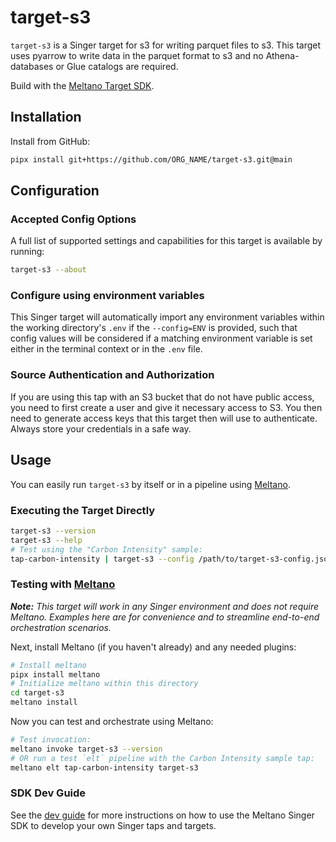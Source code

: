 # target-s3

`target-s3` is a Singer target for s3 for writing parquet files to s3. This target uses pyarrow to write data in the parquet format to s3 and no Athena-databases or Glue catalogs are required.

Build with the [Meltano Target SDK](https://sdk.meltano.com).


## Installation

Install from GitHub:

```bash
pipx install git+https://github.com/ORG_NAME/target-s3.git@main
```



## Configuration

### Accepted Config Options

<!--
Developer TODO: Provide a list of config options accepted by the target.

This section can be created by copy-pasting the CLI output from:

```
target-s3 --about --format=markdown
```
-->

A full list of supported settings and capabilities for this
target is available by running:

```bash
target-s3 --about
```

### Configure using environment variables

This Singer target will automatically import any environment variables within the working directory's
`.env` if the `--config=ENV` is provided, such that config values will be considered if a matching
environment variable is set either in the terminal context or in the `.env` file.

### Source Authentication and Authorization

<!--
Developer TODO: If your target requires special access on the destination system, or any special authentication requirements, provide those here.
-->
If you are using this tap with an S3 bucket that do not have public access, you need to first create a user and give it necessary access to S3. You then need to generate access keys that this target then will use to authenticate. Always store your credentials in a safe way.

## Usage

You can easily run `target-s3` by itself or in a pipeline using [Meltano](https://meltano.com/).

### Executing the Target Directly

```bash
target-s3 --version
target-s3 --help
# Test using the "Carbon Intensity" sample:
tap-carbon-intensity | target-s3 --config /path/to/target-s3-config.json
```

### Testing with [Meltano](https://meltano.com/)

_**Note:** This target will work in any Singer environment and does not require Meltano.
Examples here are for convenience and to streamline end-to-end orchestration scenarios._

<!--
Developer TODO:
Your project comes with a custom `meltano.yml` project file already created. Open the `meltano.yml` and follow any "TODO" items listed in
the file.
-->

Next, install Meltano (if you haven't already) and any needed plugins:

```bash
# Install meltano
pipx install meltano
# Initialize meltano within this directory
cd target-s3
meltano install
```

Now you can test and orchestrate using Meltano:

```bash
# Test invocation:
meltano invoke target-s3 --version
# OR run a test `elt` pipeline with the Carbon Intensity sample tap:
meltano elt tap-carbon-intensity target-s3
```

### SDK Dev Guide

See the [dev guide](https://sdk.meltano.com/en/latest/dev_guide.html) for more instructions on how to use the Meltano Singer SDK to
develop your own Singer taps and targets.
